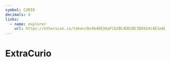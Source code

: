 ```yaml
---
symbol: CURIO
decimals: 4
links:
  - name: explorer
    url: https://etherscan.io/token/0x4b46636aFCb2BC4DD20C3D0424c4E1e6D296Fabe
---
```


# ExtraCurio
